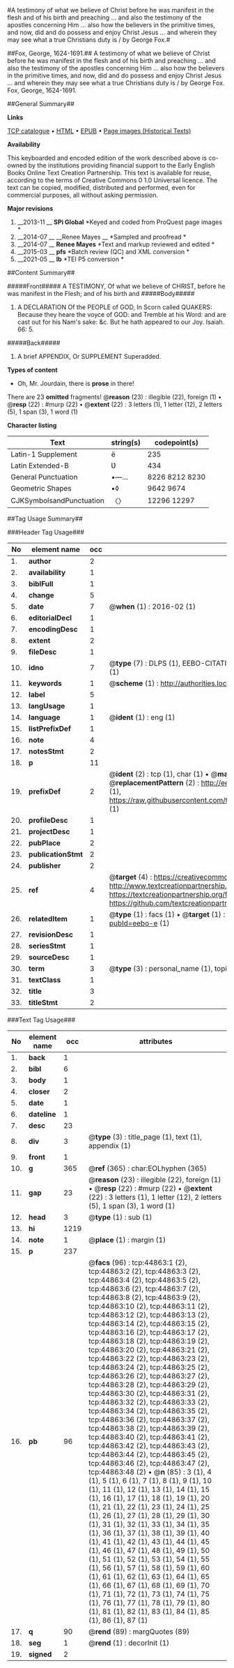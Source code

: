 #A testimony of what we believe of Christ before he was manifest in the flesh and of his birth and preaching ... and also the testimony of the apostles concerning Him ... also how the believers in the primitive times, and now, did and do possess and enjoy Christ Jesus ... and wherein they may see what a true Christians duty is / by George Fox.#

##Fox, George, 1624-1691.##
A testimony of what we believe of Christ before he was manifest in the flesh and of his birth and preaching ... and also the testimony of the apostles concerning Him ... also how the believers in the primitive times, and now, did and do possess and enjoy Christ Jesus ... and wherein they may see what a true Christians duty is / by George Fox.
Fox, George, 1624-1691.

##General Summary##

**Links**

[TCP catalogue](http://www.ota.ox.ac.uk/tcp/)  • 
[HTML](http://tei.it.ox.ac.uk/tcp/Texts-HTML/free/A40/A40278.html)  • 
[EPUB](http://tei.it.ox.ac.uk/tcp/Texts-EPUB/free/A40/A40278.epub) • 
[Page images (Historical Texts)](https://historicaltexts.jisc.ac.uk/eebo-10329532e)

**Availability**

This keyboarded and encoded edition of the work described above is co-owned by the
    institutions providing financial support to the Early English Books Online Text Creation
    Partnership. This text is available for reuse, according to the terms of  Creative Commons 0 1.0 Universal
    licence. The text can be copied, modified, distributed and performed, even for commercial
    purposes, all without asking permission.

**Major revisions**

1. __2013-11 __ __SPi Global__ *Keyed and coded from ProQuest page images *
1. __2014-07 __ __Renee Mayes __ *Sampled and proofread *
1. __2014-07 __ __Renee Mayes__ *Text and markup reviewed and edited *
1. __2015-03 __ __pfs__ *Batch review (QC) and XML conversion *
1. __2021-05 __ __lb__ *TEI P5 conversion *

##Content Summary##

#####Front#####
A TESTIMONY, Of what we believe of CHRIST, before he was manifest in the Flesh; and of his birth and
#####Body#####

1. A DECLARATION Of the PEOPLE of GOD, In Scorn called QUAKERS: Because they heare the voyce of GOD: and Tremble at his Word: and are cast out for his Nam's sake: &c. But he hath appeared to our Joy. Isaiah. 66: 5.

#####Back#####

1. A brief APPENDIX, Or SUPPLEMENT Superadded.

**Types of content**

  * Oh, Mr. Jourdain, there is **prose** in there!

There are 23 **omitted** fragments! 
 @__reason__ (23) : illegible (22), foreign (1)  •  @__resp__ (22) : #murp (22)  •  @__extent__ (22) : 3 letters (1), 1 letter (12), 2 letters (5), 1 span (3), 1 word (1)

**Character listing**


|Text|string(s)|codepoint(s)|
|---|---|---|
|Latin-1 Supplement|ë|235|
|Latin Extended-B|Ʋ|434|
|General Punctuation|•—…|8226 8212 8230|
|Geometric Shapes|▪◊|9642 9674|
|CJKSymbolsandPunctuation|〈〉|12296 12297|

##Tag Usage Summary##

###Header Tag Usage###

|No|element name|occ|attributes|
|---|---|---|---|
|1.|__author__|2||
|2.|__availability__|1||
|3.|__biblFull__|1||
|4.|__change__|5||
|5.|__date__|7| @__when__ (1) : 2016-02 (1)|
|6.|__editorialDecl__|1||
|7.|__encodingDesc__|1||
|8.|__extent__|2||
|9.|__fileDesc__|1||
|10.|__idno__|7| @__type__ (7) : DLPS (1), EEBO-CITATION (1), VID (1), EEBO-PROQUEST (1), STC (2), OCLC (1)|
|11.|__keywords__|1| @__scheme__ (1) : http://authorities.loc.gov/ (1)|
|12.|__label__|5||
|13.|__langUsage__|1||
|14.|__language__|1| @__ident__ (1) : eng (1)|
|15.|__listPrefixDef__|1||
|16.|__note__|4||
|17.|__notesStmt__|2||
|18.|__p__|11||
|19.|__prefixDef__|2| @__ident__ (2) : tcp (1), char (1)  •  @__matchPattern__ (2) : ([0-9\-]+):([0-9IVX]+) (1), (.+) (1)  •  @__replacementPattern__ (2) : http://eebo.chadwyck.com/downloadtiff?vid=$1&page=$2 (1), https://raw.githubusercontent.com/textcreationpartnership/Texts/master/tcpchars.xml#$1 (1)|
|20.|__profileDesc__|1||
|21.|__projectDesc__|1||
|22.|__pubPlace__|2||
|23.|__publicationStmt__|2||
|24.|__publisher__|2||
|25.|__ref__|4| @__target__ (4) : https://creativecommons.org/publicdomain/zero/1.0/ (1), http://www.textcreationpartnership.org/docs/. (1), https://textcreationpartnership.org/faq/#faq05 (1), https://github.com/textcreationpartnership (1)|
|26.|__relatedItem__|1| @__type__ (1) : facs (1)  •  @__target__ (1) : https://data.historicaltexts.jisc.ac.uk/view?pubId=eebo-e (1)|
|27.|__revisionDesc__|1||
|28.|__seriesStmt__|1||
|29.|__sourceDesc__|1||
|30.|__term__|3| @__type__ (3) : personal_name (1), topical_term (2)|
|31.|__textClass__|1||
|32.|__title__|3||
|33.|__titleStmt__|2||


###Text Tag Usage###

|No|element name|occ|attributes|
|---|---|---|---|
|1.|__back__|1||
|2.|__bibl__|6||
|3.|__body__|1||
|4.|__closer__|2||
|5.|__date__|1||
|6.|__dateline__|1||
|7.|__desc__|23||
|8.|__div__|3| @__type__ (3) : title_page (1), text (1), appendix (1)|
|9.|__front__|1||
|10.|__g__|365| @__ref__ (365) : char:EOLhyphen (365)|
|11.|__gap__|23| @__reason__ (23) : illegible (22), foreign (1)  •  @__resp__ (22) : #murp (22)  •  @__extent__ (22) : 3 letters (1), 1 letter (12), 2 letters (5), 1 span (3), 1 word (1)|
|12.|__head__|3| @__type__ (1) : sub (1)|
|13.|__hi__|1219||
|14.|__note__|1| @__place__ (1) : margin (1)|
|15.|__p__|237||
|16.|__pb__|96| @__facs__ (96) : tcp:44863:1 (2), tcp:44863:2 (2), tcp:44863:3 (2), tcp:44863:4 (2), tcp:44863:5 (2), tcp:44863:6 (2), tcp:44863:7 (2), tcp:44863:8 (2), tcp:44863:9 (2), tcp:44863:10 (2), tcp:44863:11 (2), tcp:44863:12 (2), tcp:44863:13 (2), tcp:44863:14 (2), tcp:44863:15 (2), tcp:44863:16 (2), tcp:44863:17 (2), tcp:44863:18 (2), tcp:44863:19 (2), tcp:44863:20 (2), tcp:44863:21 (2), tcp:44863:22 (2), tcp:44863:23 (2), tcp:44863:24 (2), tcp:44863:25 (2), tcp:44863:26 (2), tcp:44863:27 (2), tcp:44863:28 (2), tcp:44863:29 (2), tcp:44863:30 (2), tcp:44863:31 (2), tcp:44863:32 (2), tcp:44863:33 (2), tcp:44863:34 (2), tcp:44863:35 (2), tcp:44863:36 (2), tcp:44863:37 (2), tcp:44863:38 (2), tcp:44863:39 (2), tcp:44863:40 (2), tcp:44863:41 (2), tcp:44863:42 (2), tcp:44863:43 (2), tcp:44863:44 (2), tcp:44863:45 (2), tcp:44863:46 (2), tcp:44863:47 (2), tcp:44863:48 (2)  •  @__n__ (85) : 3 (1), 4 (1), 5 (1), 6 (1), 7 (1), 8 (1), 9 (1), 10 (1), 11 (1), 12 (1), 13 (1), 14 (1), 15 (1), 16 (1), 17 (1), 18 (1), 19 (1), 20 (1), 21 (1), 22 (1), 23 (1), 24 (1), 25 (1), 26 (1), 27 (1), 28 (1), 29 (1), 30 (1), 31 (1), 32 (1), 33 (1), 34 (1), 35 (1), 36 (1), 37 (1), 38 (1), 39 (1), 40 (1), 41 (1), 42 (1), 43 (1), 44 (1), 45 (1), 46 (1), 47 (1), 48 (1), 49 (1), 50 (1), 51 (1), 52 (1), 53 (1), 54 (1), 55 (1), 56 (1), 57 (1), 58 (1), 59 (1), 60 (1), 61 (1), 62 (1), 63 (1), 64 (1), 65 (1), 66 (1), 67 (1), 68 (1), 69 (1), 70 (1), 71 (1), 72 (1), 73 (1), 74 (1), 75 (1), 76 (1), 77 (1), 78 (1), 79 (1), 80 (1), 81 (1), 82 (1), 83 (1), 84 (1), 85 (1), 86 (1), 87 (1)|
|17.|__q__|90| @__rend__ (89) : margQuotes (89)|
|18.|__seg__|1| @__rend__ (1) : decorInit (1)|
|19.|__signed__|2||

